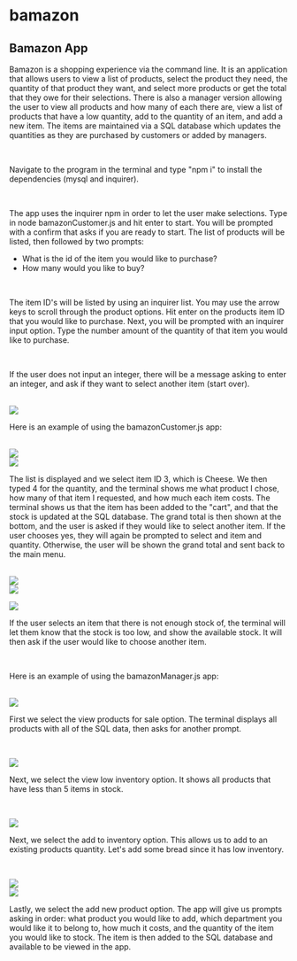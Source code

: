 # bamazon

<h2>Bamazon App</h2>

<p>Bamazon is a shopping experience via the command line. It is an application that allows users to view a list of products, select the product they need, the quantity of that product they want, and select more products or get the total that they owe for their selections. There is also a manager version allowing the user to view all products and how many of each there are, view a list of products that have a low quantity, add to the quantity of an item, and add a new item. The items are maintained via a SQL database which updates the quantities as they are purchased by customers or added by managers.</p><br>

<p>Navigate to the program in the terminal and type "npm i" to install the dependencies (mysql and inquirer).</p><br>

<p>The app uses the inquirer npm in order to let the user make selections. Type in node bamazonCustomer.js  and hit enter to start. You will be prompted with a confirm that asks if you are ready to start. The list of products will be listed, then followed by two prompts:<ul><li>What is the id of the item you would like to purchase?</li><li>How many would you like to buy?</li></ul></p><br>


<p>The item ID's will be listed by using an inquirer list. You may use the arrow keys to scroll through the product options. Hit enter on the products item ID that you would like to purchase. Next, you will be prompted with an inquirer input option. Type the number amount of the quantity of that item you would like to purchase.</p><br>

<p>If the user does not input an integer, there will be a message asking to enter an integer, and ask if they want to select another item (start over).</p><br>
<img src="images/userVal.png"><br>

<p>Here is an example of using the bamazonCustomer.js app: </p><br>
<img src="images/customer.png"><br>
<img src="images/sql.png"><br>
<p>The list is displayed and we select item ID 3, which is Cheese. We then typed 4 for the quantity, and the terminal shows me what product I chose, how many of that item I requested, and how much each item costs. The terminal shows us that the item has been added to the "cart", and that the stock is updated at the SQL database. The grand total is then shown at the bottom, and the user is asked if they would like to select another item. If the user chooses yes, they will again be prompted to select and item and quantity. Otherwise, the user will be shown the grand total and sent back to the main menu.</p><br>
<img src="images/customer2.png"><br>
<img src="images/sql2.png"><br>

<img src="images/customerStock.png"><br>
<p>If the user selects an item that there is not enough stock of, the terminal will let them know that the stock is too low, and show the available stock. It will then ask if the user would like to choose another item.</p><br>

<p>Here is an example of using the bamazonManager.js app: </p><br>
<img src="images/manager.png"><br>
<p>First we select the view products for sale option. The terminal displays all products with all of the SQL data, then asks for another prompt.</p><br>

<img src="images/manager2.png"><br>
<p>Next, we select the view low inventory option. It shows all products that have less than 5 items in stock.</p><br>

<img src="images/manager3.png"><br>
<p>Next, we select the add to inventory option. This allows us to add to an existing products quantity. Let's add some bread since it has low inventory.</p><br>

<img src="images/manager4.png"><br>
<img src="images/sql3.png"><br>
<p>Lastly, we select the add new product option. The app will give us prompts asking in order: what product you would like to add, which department you would like it to belong to, how much it costs, and the quantity of the item you would like to stock. The item is then added to the SQL database and available to be viewed in the app.</p><br>
